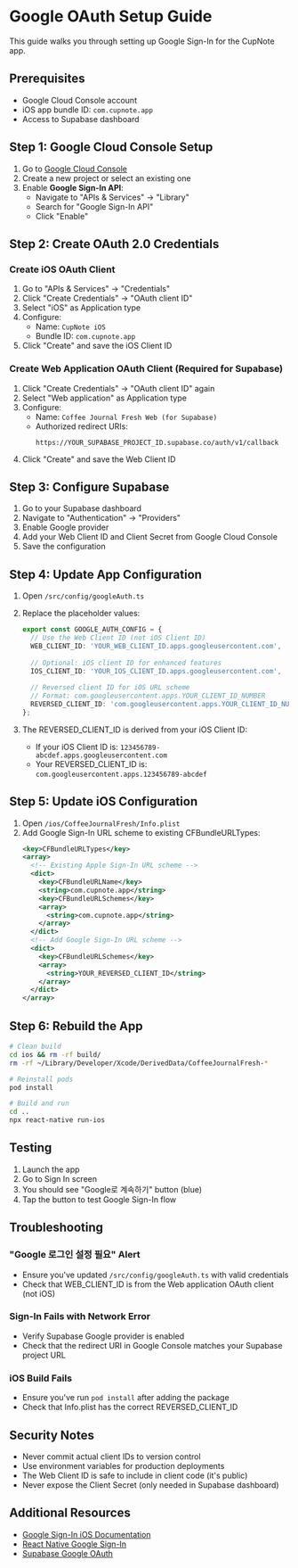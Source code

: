 # Google OAuth Setup Guide

This guide walks you through setting up Google Sign-In for the CupNote app.

## Prerequisites

- Google Cloud Console account
- iOS app bundle ID: `com.cupnote.app`
- Access to Supabase dashboard

## Step 1: Google Cloud Console Setup

1. Go to [Google Cloud Console](https://console.cloud.google.com)
2. Create a new project or select an existing one
3. Enable **Google Sign-In API**:
   - Navigate to "APIs & Services" → "Library"
   - Search for "Google Sign-In API"
   - Click "Enable"

## Step 2: Create OAuth 2.0 Credentials

### Create iOS OAuth Client

1. Go to "APIs & Services" → "Credentials"
2. Click "Create Credentials" → "OAuth client ID"
3. Select "iOS" as Application type
4. Configure:
   - Name: `CupNote iOS`
   - Bundle ID: `com.cupnote.app`
5. Click "Create" and save the iOS Client ID

### Create Web Application OAuth Client (Required for Supabase)

1. Click "Create Credentials" → "OAuth client ID" again
2. Select "Web application" as Application type
3. Configure:
   - Name: `Coffee Journal Fresh Web (for Supabase)`
   - Authorized redirect URIs: 
     ```
     https://YOUR_SUPABASE_PROJECT_ID.supabase.co/auth/v1/callback
     ```
4. Click "Create" and save the Web Client ID

## Step 3: Configure Supabase

1. Go to your Supabase dashboard
2. Navigate to "Authentication" → "Providers"
3. Enable Google provider
4. Add your Web Client ID and Client Secret from Google Cloud Console
5. Save the configuration

## Step 4: Update App Configuration

1. Open `/src/config/googleAuth.ts`
2. Replace the placeholder values:
   ```typescript
   export const GOOGLE_AUTH_CONFIG = {
     // Use the Web Client ID (not iOS Client ID)
     WEB_CLIENT_ID: 'YOUR_WEB_CLIENT_ID.apps.googleusercontent.com',
     
     // Optional: iOS client ID for enhanced features
     IOS_CLIENT_ID: 'YOUR_IOS_CLIENT_ID.apps.googleusercontent.com',
     
     // Reversed client ID for iOS URL scheme
     // Format: com.googleusercontent.apps.YOUR_CLIENT_ID_NUMBER
     REVERSED_CLIENT_ID: 'com.googleusercontent.apps.YOUR_CLIENT_ID_NUMBER',
   };
   ```

3. The REVERSED_CLIENT_ID is derived from your iOS Client ID:
   - If your iOS Client ID is: `123456789-abcdef.apps.googleusercontent.com`
   - Your REVERSED_CLIENT_ID is: `com.googleusercontent.apps.123456789-abcdef`

## Step 5: Update iOS Configuration

1. Open `/ios/CoffeeJournalFresh/Info.plist`
2. Add Google Sign-In URL scheme to existing CFBundleURLTypes:
   ```xml
   <key>CFBundleURLTypes</key>
   <array>
     <!-- Existing Apple Sign-In URL scheme -->
     <dict>
       <key>CFBundleURLName</key>
       <string>com.cupnote.app</string>
       <key>CFBundleURLSchemes</key>
       <array>
         <string>com.cupnote.app</string>
       </array>
     </dict>
     <!-- Add Google Sign-In URL scheme -->
     <dict>
       <key>CFBundleURLSchemes</key>
       <array>
         <string>YOUR_REVERSED_CLIENT_ID</string>
       </array>
     </dict>
   </array>
   ```

## Step 6: Rebuild the App

```bash
# Clean build
cd ios && rm -rf build/
rm -rf ~/Library/Developer/Xcode/DerivedData/CoffeeJournalFresh-*

# Reinstall pods
pod install

# Build and run
cd ..
npx react-native run-ios
```

## Testing

1. Launch the app
2. Go to Sign In screen
3. You should see "Google로 계속하기" button (blue)
4. Tap the button to test Google Sign-In flow

## Troubleshooting

### "Google 로그인 설정 필요" Alert
- Ensure you've updated `/src/config/googleAuth.ts` with valid credentials
- Check that WEB_CLIENT_ID is from the Web application OAuth client (not iOS)

### Sign-In Fails with Network Error
- Verify Supabase Google provider is enabled
- Check that the redirect URI in Google Console matches your Supabase project URL

### iOS Build Fails
- Ensure you've run `pod install` after adding the package
- Check that Info.plist has the correct REVERSED_CLIENT_ID

## Security Notes

- Never commit actual client IDs to version control
- Use environment variables for production deployments
- The Web Client ID is safe to include in client code (it's public)
- Never expose the Client Secret (only needed in Supabase dashboard)

## Additional Resources

- [Google Sign-In iOS Documentation](https://developers.google.com/identity/sign-in/ios/start)
- [React Native Google Sign-In](https://github.com/react-native-google-signin/google-signin)
- [Supabase Google OAuth](https://supabase.com/docs/guides/auth/social-login/auth-google)